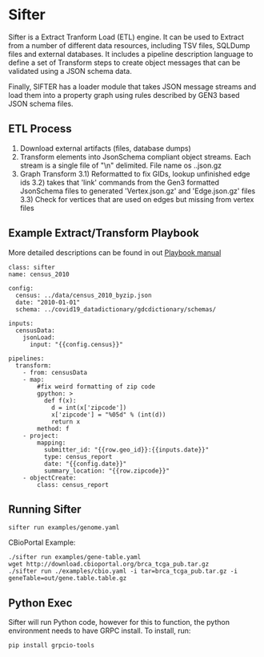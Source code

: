 
# Sifter

Sifter is a Extract Tranform Load (ETL) engine. It can be used to
Extract from a number of different data resources, including TSV files, SQLDump
files and external databases. It includes a pipeline description language to
define a set of Transform steps to create object messages that can be
validated using a JSON schema data.

Finally, SIFTER has a loader module that takes JSON message streams and load them
into a property graph using rules described by GEN3 based JSON schema files.


## ETL Process

1) Download external artifacts (files, database dumps)
2) Transform elements into JsonSchema compliant object streams. Each stream is a
single file of "\n" delimited. File name os <prefix>.<class id>.json.gz
3) Graph Transform
3.1) Reformatted to fix GIDs, lookup unfinished edge ids
3.2) takes that 'link' commands from the Gen3 formatted JsonSchema files
to generated 'Vertex.json.gz' and 'Edge.json.gz' files
3.3) Check for vertices that are used on edges but missing from vertex files


## Example Extract/Transform Playbook

More detailed descriptions can be found in out [Playbook manual](Playbook.md)

```
class: sifter
name: census_2010

config:
  census: ../data/census_2010_byzip.json
  date: "2010-01-01"
  schema: ../covid19_datadictionary/gdcdictionary/schemas/

inputs:
  censusData:
    jsonLoad:
      input: "{{config.census}}"

pipelines:
  transform:
    - from: censusData
    - map:
        #fix weird formatting of zip code
        gpython: >
          def f(x):
            d = int(x['zipcode'])
            x['zipcode'] = "%05d" % (int(d))
            return x
        method: f
    - project:
        mapping:
          submitter_id: "{{row.geo_id}}:{{inputs.date}}"
          type: census_report
          date: "{{config.date}}"
          summary_location: "{{row.zipcode}}"
    - objectCreate:
        class: census_report
```


## Running Sifter


```
sifter run examples/genome.yaml
```

CBioPortal Example:

```
./sifter run examples/gene-table.yaml
wget http://download.cbioportal.org/brca_tcga_pub.tar.gz
./sifter run ./examples/cbio.yaml -i tar=brca_tcga_pub.tar.gz -i geneTable=out/gene.table.table.gz
```


## Python Exec

Sifter will run Python code, however for this to function, the python environment
needs to have GRPC install. To install, run:
```
pip install grpcio-tools
```
